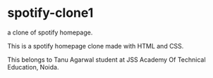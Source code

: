 # spotify-clone1
a clone of spotify homepage.

This is a spotify homepage clone made with HTML and CSS.

This belongs to Tanu Agarwal student at JSS Academy Of Technical Education, Noida.
